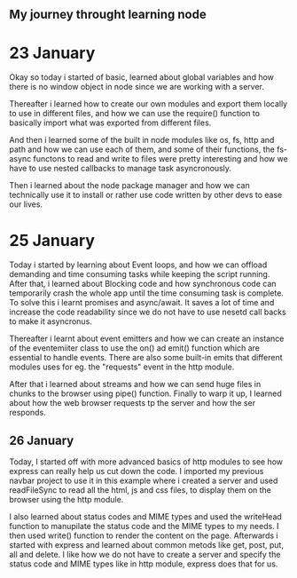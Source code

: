 ## My journey throught learning node

# 23 January

Okay so today i started of basic, learned about global variables and how there is no window object in node since we are working with a server. 

Thereafter i learned how to create our own modules and export them locally to use in different files, and how we can use the require() function to basically import what was exported from different files.

And then i learned some of the built in node modules like os, fs, http and path and how we can use each of them, and some of their functions, the fs-async functons to read and write to files were pretty interesting and how we have to use nested callbacks to manage task asyncronously. 

Then i learned about the node package manager and how we can technically use it to install or rather use code written by other devs to ease our lives.

# 25 January

Today i started by learning about Event loops, and how we can offload demanding and time consuming tasks while keeping the script running. After that, i learned about Blocking code and how synchronous code can temporarily crash the whole app until the time consuming task is complete. To solve this i learnt promises and async/await. It saves a lot of time and increase the code readability since we do not have to use nesetd call backs to make it asyncronus. 

Thereafter i learnt about event emitters and how we can create an instance of the eventemiiter class to use the on() ad emit() function which are essential to handle events. There are also some built-in emits that different modules uses for eg. the "requests" event in the http module. 

After that i learned about streams and how we can send huge files in chunks to the browser using pipe() function. Finally to warp it up, I learned about how the web browser requests tp the server and how the ser responds. 

## 26 January

Today, I started off with more advanced basics of http modules to see how express can really help us cut down the code. I imported my previous navbar project to use it in this example where i created a server and used readFileSync to read all the html, js and css files, to display them on the browser using the http module. 

I also learned about status codes and MIME types and used the writeHead function to manupilate the status code and the MIME types to my needs. I then used write() function to render the content on the page. Afterwards i started with express and learned about common metods like get, post, put, all and delete. I like how we do not have to create a server and specify the status code and MIME types like in http module, express does that for us.